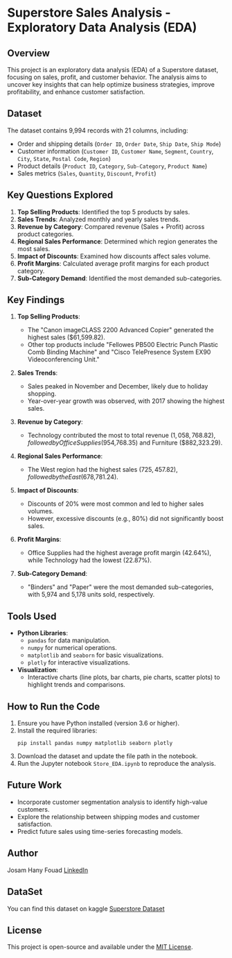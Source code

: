 # Superstore Sales Analysis - Exploratory Data Analysis (EDA)

## Overview
This project is an exploratory data analysis (EDA) of a Superstore dataset, focusing on sales, profit, and customer behavior. The analysis aims to uncover key insights that can help optimize business strategies, improve profitability, and enhance customer satisfaction.

## Dataset
The dataset contains 9,994 records with 21 columns, including:
- Order and shipping details (`Order ID`, `Order Date`, `Ship Date`, `Ship Mode`)
- Customer information (`Customer ID`, `Customer Name`, `Segment`, `Country`, `City`, `State`, `Postal Code`, `Region`)
- Product details (`Product ID`, `Category`, `Sub-Category`, `Product Name`)
- Sales metrics (`Sales`, `Quantity`, `Discount`, `Profit`)

## Key Questions Explored
1. **Top Selling Products**: Identified the top 5 products by sales.
2. **Sales Trends**: Analyzed monthly and yearly sales trends.
3. **Revenue by Category**: Compared revenue (Sales + Profit) across product categories.
4. **Regional Sales Performance**: Determined which region generates the most sales.
5. **Impact of Discounts**: Examined how discounts affect sales volume.
6. **Profit Margins**: Calculated average profit margins for each product category.
7. **Sub-Category Demand**: Identified the most demanded sub-categories.

## Key Findings
1. **Top Selling Products**:
   - The "Canon imageCLASS 2200 Advanced Copier" generated the highest sales ($61,599.82).
   - Other top products include "Fellowes PB500 Electric Punch Plastic Comb Binding Machine" and "Cisco TelePresence System EX90 Videoconferencing Unit."

2. **Sales Trends**:
   - Sales peaked in November and December, likely due to holiday shopping.
   - Year-over-year growth was observed, with 2017 showing the highest sales.

3. **Revenue by Category**:
   - Technology contributed the most to total revenue ($1,058,768.82), followed by Office Supplies ($954,768.35) and Furniture ($882,323.29).

4. **Regional Sales Performance**:
   - The West region had the highest sales ($725,457.82), followed by the East ($678,781.24).

5. **Impact of Discounts**:
   - Discounts of 20% were most common and led to higher sales volumes.
   - However, excessive discounts (e.g., 80%) did not significantly boost sales.

6. **Profit Margins**:
   - Office Supplies had the highest average profit margin (42.64%), while Technology had the lowest (22.87%).

7. **Sub-Category Demand**:
   - "Binders" and "Paper" were the most demanded sub-categories, with 5,974 and 5,178 units sold, respectively.

## Tools Used
- **Python Libraries**:
  - `pandas` for data manipulation.
  - `numpy` for numerical operations.
  - `matplotlib` and `seaborn` for basic visualizations.
  - `plotly` for interactive visualizations.
- **Visualization**:
  - Interactive charts (line plots, bar charts, pie charts, scatter plots) to highlight trends and comparisons.

## How to Run the Code
1. Ensure you have Python installed (version 3.6 or higher).
2. Install the required libraries:
   ```
   pip install pandas numpy matplotlib seaborn plotly
   ```
3. Download the dataset and update the file path in the notebook.
4. Run the Jupyter notebook `Store_EDA.ipynb` to reproduce the analysis.

## Future Work
- Incorporate customer segmentation analysis to identify high-value customers.
- Explore the relationship between shipping modes and customer satisfaction.
- Predict future sales using time-series forecasting models.

## Author
Josam Hany Fouad 
[LinkedIn](https://www.linkedin.com/in/josam-hany-76b449301/)  
## DataSet
You can find this dataset on kaggle [Superstore Dataset](https://www.kaggle.com/datasets/vivek468/superstore-dataset-final/data)
## License
This project is open-source and available under the [MIT License](LICENSE).
